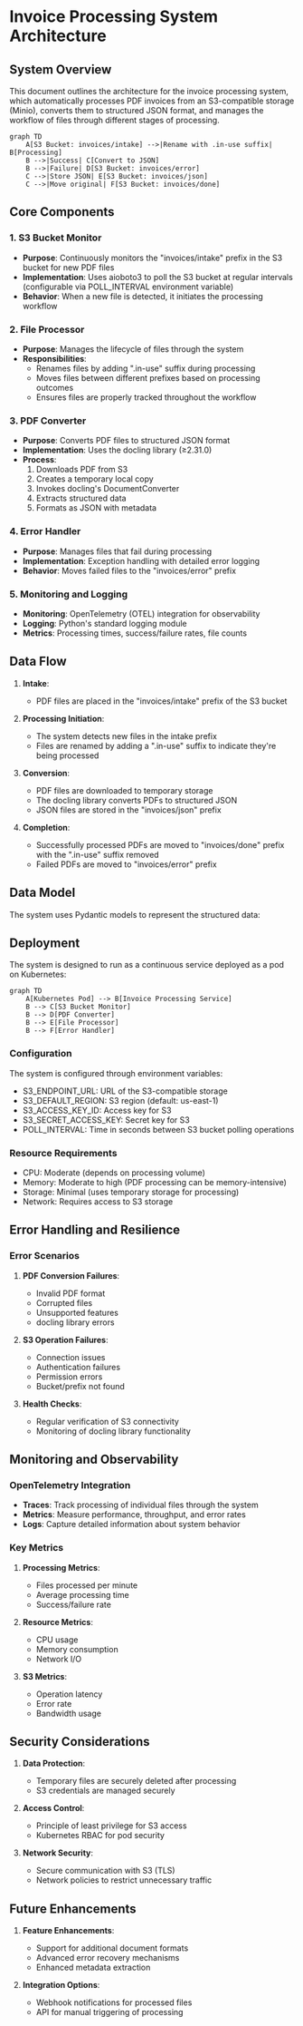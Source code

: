 # Invoice Processing System Architecture

## System Overview

This document outlines the architecture for the invoice processing system, which automatically processes PDF invoices from an S3-compatible storage (Minio), converts them to structured JSON format, and manages the workflow of files through different stages of processing.

```mermaid
graph TD
    A[S3 Bucket: invoices/intake] -->|Rename with .in-use suffix| B[Processing]
    B -->|Success| C[Convert to JSON]
    B -->|Failure| D[S3 Bucket: invoices/error]
    C -->|Store JSON| E[S3 Bucket: invoices/json]
    C -->|Move original| F[S3 Bucket: invoices/done]
```

## Core Components

### 1. S3 Bucket Monitor

- **Purpose**: Continuously monitors the "invoices/intake" prefix in the S3 bucket for new PDF files
- **Implementation**: Uses aioboto3 to poll the S3 bucket at regular intervals (configurable via POLL_INTERVAL environment variable)
- **Behavior**: When a new file is detected, it initiates the processing workflow

### 2. File Processor

- **Purpose**: Manages the lifecycle of files through the system
- **Responsibilities**:
  - Renames files by adding ".in-use" suffix during processing
  - Moves files between different prefixes based on processing outcomes
  - Ensures files are properly tracked throughout the workflow

### 3. PDF Converter

- **Purpose**: Converts PDF files to structured JSON format
- **Implementation**: Uses the docling library (≥2.31.0)
- **Process**:
  1. Downloads PDF from S3
  2. Creates a temporary local copy
  3. Invokes docling's DocumentConverter
  4. Extracts structured data
  5. Formats as JSON with metadata

### 4. Error Handler

- **Purpose**: Manages files that fail during processing
- **Implementation**: Exception handling with detailed error logging
- **Behavior**: Moves failed files to the "invoices/error" prefix

### 5. Monitoring and Logging

- **Monitoring**: OpenTelemetry (OTEL) integration for observability
- **Logging**: Python's standard logging module
- **Metrics**: Processing times, success/failure rates, file counts

## Data Flow

1. **Intake**:
   - PDF files are placed in the "invoices/intake" prefix of the S3 bucket

2. **Processing Initiation**:
   - The system detects new files in the intake prefix
   - Files are renamed by adding a ".in-use" suffix to indicate they're being processed

3. **Conversion**:
   - PDF files are downloaded to temporary storage
   - The docling library converts PDFs to structured JSON
   - JSON files are stored in the "invoices/json" prefix

4. **Completion**:
   - Successfully processed PDFs are moved to "invoices/done" prefix with the ".in-use" suffix removed
   - Failed PDFs are moved to "invoices/error" prefix

## Data Model

The system uses Pydantic models to represent the structured data:

## Deployment

The system is designed to run as a continuous service deployed as a pod on Kubernetes:

```mermaid
graph TD
    A[Kubernetes Pod] --> B[Invoice Processing Service]
    B --> C[S3 Bucket Monitor]
    B --> D[PDF Converter]
    B --> E[File Processor]
    B --> F[Error Handler]
```

### Configuration

The system is configured through environment variables:
- S3_ENDPOINT_URL: URL of the S3-compatible storage
- S3_DEFAULT_REGION: S3 region (default: us-east-1)
- S3_ACCESS_KEY_ID: Access key for S3
- S3_SECRET_ACCESS_KEY: Secret key for S3
- POLL_INTERVAL: Time in seconds between S3 bucket polling operations

### Resource Requirements

- CPU: Moderate (depends on processing volume)
- Memory: Moderate to high (PDF processing can be memory-intensive)
- Storage: Minimal (uses temporary storage for processing)
- Network: Requires access to S3 storage

## Error Handling and Resilience

### Error Scenarios

1. **PDF Conversion Failures**:
   - Invalid PDF format
   - Corrupted files
   - Unsupported features
   - docling library errors

2. **S3 Operation Failures**:
   - Connection issues
   - Authentication failures
   - Permission errors
   - Bucket/prefix not found

1. **Health Checks**:
   - Regular verification of S3 connectivity
   - Monitoring of docling library functionality

## Monitoring and Observability

### OpenTelemetry Integration

- **Traces**: Track processing of individual files through the system
- **Metrics**: Measure performance, throughput, and error rates
- **Logs**: Capture detailed information about system behavior

### Key Metrics

1. **Processing Metrics**:
   - Files processed per minute
   - Average processing time
   - Success/failure rate

2. **Resource Metrics**:
   - CPU usage
   - Memory consumption
   - Network I/O

3. **S3 Metrics**:
   - Operation latency
   - Error rate
   - Bandwidth usage

## Security Considerations

1. **Data Protection**:
   - Temporary files are securely deleted after processing
   - S3 credentials are managed securely

2. **Access Control**:
   - Principle of least privilege for S3 access
   - Kubernetes RBAC for pod security

3. **Network Security**:
   - Secure communication with S3 (TLS)
   - Network policies to restrict unnecessary traffic

## Future Enhancements

1. **Feature Enhancements**:
   - Support for additional document formats
   - Advanced error recovery mechanisms
   - Enhanced metadata extraction

2. **Integration Options**:
   - Webhook notifications for processed files
   - API for manual triggering of processing
   